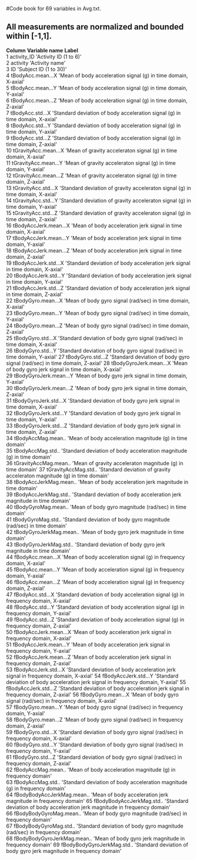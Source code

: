 #Code book for 69 variables in Avg.txt.
## All measurements are normalized and bounded within [-1,1].


**Column**	**Variable name**		 **Label**	
1	activity_ID 	 	 'Activity ID (1 to 6)'		
2	activity 	 	 'Activity name'		
3	ID 	 		 'Subject ID (1 to 30)'		
4	tBodyAcc.mean...X 	 'Mean of body acceleration signal (g) in time domain, X-axial'		
5	tBodyAcc.mean...Y 	 'Mean of body acceleration signal (g) in time domain, Y-axial'		
6	tBodyAcc.mean...Z 	 'Mean of body acceleration signal (g) in time domain, Z-axial'		
7	tBodyAcc.std...X 	 'Standard deviation of body acceleration signal (g) in time domain, X-axial'	
8	tBodyAcc.std...Y 	 'Standard deviation of body acceleration signal (g) in time domain, Y-axial'	
9	tBodyAcc.std...Z 	 'Standard deviation of body acceleration signal (g) in time domain, Z-axial'	
10	tGravityAcc.mean...X 	 'Mean of gravity acceleraton signal (g) in time domain, X-axial'	
11	tGravityAcc.mean...Y 	 'Mean of gravity acceleraton signal (g) in time domain, Y-axial'	
12	tGravityAcc.mean...Z 	 'Mean of gravity acceleraton signal (g) in time domain, Z-axial'	
13	tGravityAcc.std...X 	 'Standard deviation of gravity acceleraton signal (g) in time domain, X-axial'		
14	tGravityAcc.std...Y 	 'Standard deviation of gravity acceleraton signal (g) in time domain, Y-axial'		
15	tGravityAcc.std...Z 	 'Standard deviation of gravity acceleraton signal (g) in time domain, Z-axial'		
16	tBodyAccJerk.mean...X 	 'Mean of body acceleration jerk signal in time domain, X-axial'	
17	tBodyAccJerk.mean...Y 	 'Mean of body acceleration jerk signal in time domain, Y-axial'	
18	tBodyAccJerk.mean...Z 	 'Mean of body acceleration jerk signal in time domain, Z-axial'	
19	tBodyAccJerk.std...X 	 'Standard deviation of body acceleration jerk signal in time domain, X-axial'		
20	tBodyAccJerk.std...Y 	 'Standard deviation of body acceleration jerk signal in time domain, Y-axial'		
21	tBodyAccJerk.std...Z 	 'Standard deviation of body acceleration jerk signal in time domain, Z-axial'		
22	tBodyGyro.mean...X 	 'Mean of body gyro signal (rad/sec) in time domain, X-axial'	
23	tBodyGyro.mean...Y 	 'Mean of body gyro signal (rad/sec) in time domain, Y-axial'	
24	tBodyGyro.mean...Z 	 'Mean of body gyro signal (rad/sec) in time domain, Z-axial'	
25	tBodyGyro.std...X 	 'Standard deviation of body gyro signal (rad/sec) in time domain, X-axial'		
26	tBodyGyro.std...Y 	 'Standard deviation of body gyro signal (rad/sec) in time domain, Y-axial'	
27	tBodyGyro.std...Z 	 'Standard deviation of body gyro signal (rad/sec) in time domain, Z-axial'	
28	tBodyGyroJerk.mean...X 	 'Mean of body gyro jerk signal in time domain, X-axial'	
29	tBodyGyroJerk.mean...Y 	 'Mean of body gyro jerk signal in time domain, Y-axial'	
30	tBodyGyroJerk.mean...Z 	 'Mean of body gyro jerk signal in time domain, Z-axial'	
31	tBodyGyroJerk.std...X 	 'Standard deviation of body gyro jerk signal in time domain, X-axial'		
32	tBodyGyroJerk.std...Y 	 'Standard deviation of body gyro jerk signal in time domain, Y-axial'		
33	tBodyGyroJerk.std...Z 	 'Standard deviation of body gyro jerk signal in time domain, Z-axial'		
34	tBodyAccMag.mean.. 	 'Mean of body acceleration magnitude (g) in time domain'	
35	tBodyAccMag.std.. 	 'Standard deviation of body acceleration magnitude (g) in time domain'			
36	tGravityAccMag.mean.. 	 'Mean of gravity acceleraton magnitude (g) in time domain'	
37	tGravityAccMag.std.. 	 'Standard deviation of gravity acceleraton magnitude (g) in time domain'		
38	tBodyAccJerkMag.mean.. 	 'Mean of body acceleration jerk magnitude in time domain'	
39	tBodyAccJerkMag.std.. 	 'Standard deviation of body acceleration jerk magnitude in time domain'	
40	tBodyGyroMag.mean.. 	 'Mean of body gyro magnitude (rad/sec) in time domain'		
41	tBodyGyroMag.std.. 	 'Standard deviation of body gyro magnitude (rad/sec) in time domain'		
42	tBodyGyroJerkMag.mean..  'Mean of body gyro jerk magnitude in time domain'	
43	tBodyGyroJerkMag.std.. 	 'Standard deviation of body gyro jerk magnitude in time domain'	
44	fBodyAcc.mean...X 	 'Mean of body acceleration signal (g) in frequency domain, X-axial'	
45	fBodyAcc.mean...Y 	 'Mean of body acceleration signal (g) in frequency domain, Y-axial'	
46	fBodyAcc.mean...Z 	 'Mean of body acceleration signal (g) in frequency domain, Z-axial'	
47	fBodyAcc.std...X 	 'Standard deviation of body acceleration signal (g) in frequency domain, X-axial'	
48	fBodyAcc.std...Y 	 'Standard deviation of body acceleration signal (g) in frequency domain, Y-axial'	
49	fBodyAcc.std...Z 	 'Standard deviation of body acceleration signal (g) in frequency domain, Z-axial'	
50	fBodyAccJerk.mean...X 	 'Mean of body acceleration jerk signal in frequency domain, X-axial'	
51	fBodyAccJerk.mean...Y 	 'Mean of body acceleration jerk signal in frequency domain, Y-axial'	
52	fBodyAccJerk.mean...Z 	 'Mean of body acceleration jerk signal in frequency domain, Z-axial'	
53	fBodyAccJerk.std...X 	 'Standard deviation of body acceleration jerk signal in frequency domain, X-axial'	
54	fBodyAccJerk.std...Y 	 'Standard deviation of body acceleration jerk signal in frequency domain, Y-axial'	
55	fBodyAccJerk.std...Z 	 'Standard deviation of body acceleration jerk signal in frequency domain, Z-axial'	
56	fBodyGyro.mean...X 	 'Mean of body gyro signal (rad/sec) in frequency domain, X-axial'	
57	fBodyGyro.mean...Y 	 'Mean of body gyro signal (rad/sec) in frequency domain, Y-axial'	
58	fBodyGyro.mean...Z 	 'Mean of body gyro signal (rad/sec) in frequency domain, Z-axial'	
59	fBodyGyro.std...X 	 'Standard deviation of body gyro signal (rad/sec) in frequency domain, X-axial'	
60	fBodyGyro.std...Y 	 'Standard deviation of body gyro signal (rad/sec) in frequency domain, Y-axial'	
61	fBodyGyro.std...Z 	 'Standard deviation of body gyro signal (rad/sec) in frequency domain, Z-axial'	
62	fBodyAccMag.mean.. 	 'Mean of body acceleration magnitude (g) in frequency domain'	
63	fBodyAccMag.std.. 	 'Standard deviation of body acceleration magnitude (g) in frequency domain'	
64	fBodyBodyAccJerkMag.mean.. 	 'Mean of body acceleration jerk magnitude in frequency domain'	
65	fBodyBodyAccJerkMag.std.. 	 'Standard deviation of body acceleration jerk magnitude in frequency domain'	
66	fBodyBodyGyroMag.mean.. 	 'Mean of body gyro magnitude (rad/sec) in frequency domain'	
67	fBodyBodyGyroMag.std.. 	 	 'Standard deviation of body gyro magnitude (rad/sec) in frequency domain'	
68	fBodyBodyGyroJerkMag.mean.. 	 'Mean of body gyro jerk magnitude in frequency domain'	
69	fBodyBodyGyroJerkMag.std.. 	 'Standard deviation of body gyro jerk magnitude in frequency domain'	
